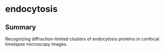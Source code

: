 # endocytosis

## Summary 
Recognizing diffraction-limited clusters of endocytosis proteins in confocal 
timelapse microscopy images. 
